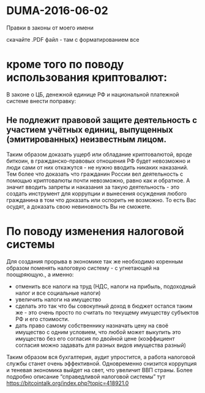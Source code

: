 # DUMA-2016-06-02
Правки в законы от моего имени

скачайте .PDF файл - там с форматированием все

# кроме того по поводу использования криптовалют:
В законе о ЦБ, денежной единице РФ и национальной платежной системе внести поправку:
## Не подлежит правовой защите деятельность с участием учётных единиц, выпущенных (эмитированных) неизвестным лицом.

Таким образом доказать ущерб или обладание криптовалютой, вроде биткоин, в гражданско-правовых отношения РФ будет невозможно и люди сами от них откажутся - не нужно вводить никаких наказаний. Тем более что доказать что гражданин России вел деятельность с помощью криптовалюты почти невозможно, равно как и обратное. А значит вводить запреты и наказания за такую деятельность - это создать инструмент для коррупции и вынесения  осуждения любого гражданина в том что доказать или оспорить не возможно. То есть Вас осудят, а доказать свою невиновность Вы не сможете.

# По поводу изменения налоговой системы
Для создания прорыва в экономике так же необходимо коренным образом поменять налоговую систему - с угнетающей на поощряющую., а именно:
+ отменить все налоги на труд (НДС, налоги на прибыль, подоходный налог и все социальные налоги)
+ увеличить налоги на имущество
+ сделать это так что бы совокупный доход в бюджет остался таким же - это очень просто по считать по текущему имуществу субъектов РФ и его стоимости.
+ дать право самому собственнику назначать цену на своё имущество с одним условием, что любой может выкупить это имущество без его согласия по двойной цене (коэффициент согласия можно задавать для разных видов имущества разный)

Таким образом вся бухгалтерия, аудит упростится, а работа налоговой службы станет очень эффективной. Одновременно снизится коррупция и теневая экономика выйдет на свет, что увеличит ВВП страны. Более подробно описание “справедливой налоговой системы” тут
https://bitcointalk.org/index.php?topic=418921.0








